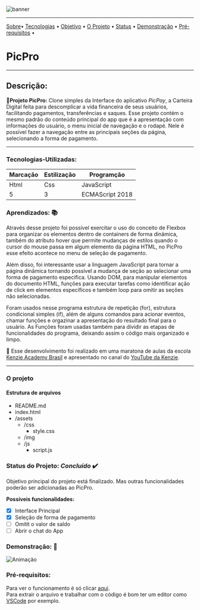 ![banner](https://user-images.githubusercontent.com/98659450/155864358-82bddd23-a9f1-4403-a756-13d313ee4f8e.png)

***
<p align ="center">

 [Sobre](#-Descrição)•
 [Tecnologias](#-Tecnologias-Utilizadas) •
 <a href="#aprendizados">Objetivo</a> •
 <a href="#o projeto">O Projeto</a> •
 <a href="#status">Status</a> •
 <a href="#Demonstração">Demonstração</a> •
 <a href="#Pré-requisitos">Pré-requisitos</a> •
 
</p>

 # PicPro

***

 ## Descrição:
  **🔗Projeto PicPro:** Clone simples da Interface do aplicativo *PicPay*, a Carteira Digital feita para descomplicar a vida financeira de seus usuários, facilitando pagamentos, transferências e saques. Esse projeto contém o mesmo padrão do conteúdo principal do app que é a apresentação com informações do usuário, o menu inicial de navegação e o rodapé. Nele é possível fazer a navegação entre as principais seções da página, selecionando a forma de pagamento.    

***

### Tecnologias-Utilizadas:
Marcação | Estilização | Programção
---|---|---
Html | Css | JavaScript
5 | 3 | ECMAScript 2018

 
### Aprendizados: 📚 

 <p> Através desse projeto foi possível exercitar o uso do conceito de Flexbox para organizar os elementos dentro de containers de forma dinâmica, também do atributo hover que permite mudanças de estilos quando o cursor do mouse passa em algum elemento da página HTML, no PicPro esse efeito acontece no menu de seleção de pagamento. </p> 
 
 <p> Além disso, foi interessante usar a linguagem JavaScript para tornar a página dinâmica tornando possível a mudança de seção  ao selecionar uma forma de pagamento especifica. Usando DOM, para manipular elementos do documento HTML, funções para executar tarefas como identificar ação de click em elementos específicos e também loop para omitir as seções não selecionadas. </p>

<p>  Foram usados nesse programa estrutura de repetição (for), estrutura condicional simples (if), além de alguns comandos para acionar eventos, chamar funções e orgazinar a apresentação do resultado final para o usuário. As Funções foram usadas também para dividir as etapas de funcionalidades do programa, deixando assim o código mais organizado e limpo.
 </p>
<p>
    🔗 Esse desenvolvimento foi realizado em uma maratona de aulas da escola <a href="https://kenzie.com.br/" rel="nofollow">Kenzie Academy Brasil</a> e apresentado no canal do <a href="https://www.youtube.com/c/KenzieAcademyBrasil">YouTube da Kenzie</a>.
</p>

***

### O projeto

#### Estrutura de arquivos

* README.md
* index.html
* /assets
    - /css
        - style.css
    - /img
    - /js
        - script.js

### Status do Projeto: *Concluído* ✔️
Objetivo principal do projeto está finalizado. Mas outras funcionalidades poderão ser adicionadas ao PicPro.

**Possíveis funcionalidades:**
 - [x] Interface Principal
 - [x] Seleção de forma de pagamento
 - [ ] Omitit o valor de saldo
 - [ ] Abrir o chat do App

### Demonstração: 🎥
![Animação](https://user-images.githubusercontent.com/98659450/155865785-c00d109a-9dd9-4458-8e8b-2f5eeb71b352.gif)

### Pré-requisitos:

Para ver o funcionamento é só clicar [aqui](). <br>
Para extrair o arquivo e trabalhar com o código é bom ter um editor como [VSCode](https://code.visualstudio.com/) por exemplo.

